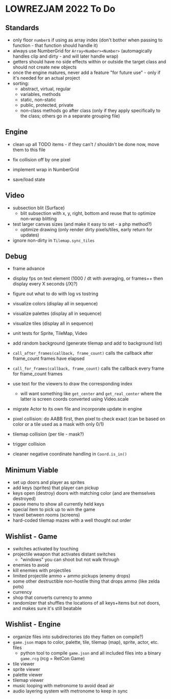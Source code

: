 # LOWREZJAM 2022 To Do

## Standards

- only floor `number`s if using as array index (don't bother when passing to function - that function should handle it)
- always use NumberGrid for `Array<Number><Number>` (automagically handles clip and dirty - and will later handle wrap)
- getters should have no side effects within or outside the target class and should not create new objects
- once the engine matures, never add a feature "for future use" - only if it's needed for an actual project
- sorting:
    - abstract, virtual, regular
    - variables, methods
    - static, non-static
    - public, protected, private
    - non-class methods go after class (only if they apply specifically to the class; others go in a separate grouping file)
 
## Engine

- clean up all TODO items - if they can't / shouldn't be done now, move them to this file

- fix collision off by one pixel
- implement wrap in NumberGrid
 
- save/load state

## Video

- subsection blit (Surface)
    - blit subsection with x, y, right, bottom and reuse that to optimize non-wrap blitting
- test larger canvas sizes (and make it easy to set - a php method?)
    - optimize drawing (only render dirty pixels/tiles, early return for updates)
- ignore non-dirty in `Tilemap.sync_tiles`

## Debug

- frame advance

- display fps on text element (1000 / dt with averaging, or frames++ then display every X seconds (/X)?)
- figure out what to do with log vs tostring
- visualize colors (display all in sequence)
- visualize palettes (display all in sequence)
- visualize tiles (display all in sequence)

- unit tests for Sprite, TileMap, Video

- add random background (generate tilemap and add to background list)
- `call_after_frames(callback, frame_count)` calls the callback after frame_count frames have elapsed
- `call_for_frames(callback, frame_count)` calls the callback every frame for frame_count frames
- use text for the viewers to draw the corresponding index
  - will want something like `get_center` and `get_real_center` where the latter is screen coords converted using Video.scale
- migrate Actor to its own file and incorporate update in engine
- pixel collision: do AABB first, then pixel to check exact (can be based on color or a tile used as a mask with only 0/1)
- tilemap collision (per tile - mask?)
- trigger collision

- cleaner negative coordinate handling in `Coord.is_in()`

## Minimum Viable

- set up doors and player as sprites
- add keys (sprites) that player can pickup
- keys open (destroy) doors with matching color (and are themselves destroyed)
- pause menu to show all currently held keys
- special item to pick up to win the game
- travel between rooms (screens)
- hard-coded tilemap mazes with a well thought out order

## Wishlist - Game

- switches activated by touching
- projectile weapon that activates distant switches
  - "windows" you can shoot but not walk through
- enemies to avoid
- kill enemies with projectiles
- limited projectile ammo + ammo pickups (enemy drops)
- some other destructible non-hostile thing that drops ammo (like zelda pots)
- currency
- shop that converts currency to ammo
- randomizer that shuffles the locations of all keys+items but not doors, and makes sure it's still beatable

## Wishlist - Engine

- organize files into subdirectories (do they flatten on compile?)
- `game.json` maps to color, palette, tile, tilemap (map), sprite, actor, etc. files
  - python tool to compile `game.json` and all included files into a binary `game.rcg` (rcg = RetCon Game)
- tile viewer
- sprite viewer
- palette viewer
- tilemap viewer
- music looping with metronome to avoid dead air
- audio layering system with metronome to keep in sync
